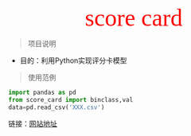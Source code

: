 <p align="center"><font face="微软雅黑" color=red size="8">score card</font>  
</p>

>  项目说明
- 目的：利用Python实现评分卡模型



> 使用范例
```python
import pandas as pd
from score_card import binclass,val
data=pd.read_csv('XXX.csv')
```

链接：[网站地址](http://www.datsci.cn)
